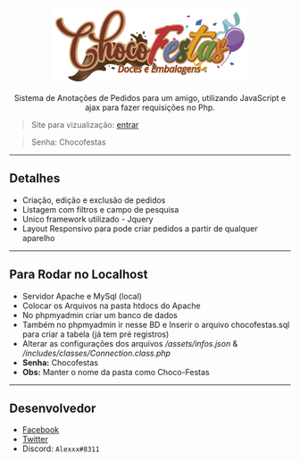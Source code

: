 <p align="center">
  <img align="center" width="350" src="https://github.com/AlexDjon/Choco-Festas/blob/master/assets/images/logo.png?raw=true">
</p>

<p align="center">
  Sistema de Anotações de Pedidos para um amigo, utilizando JavaScript e ajax para fazer requisições no Php.
</p>
<blockquote> Site para vizualização: <a href="http://alexdjonata.tk/inicio"> entrar </a> </blockquote>
<blockquote> Senha: Chocofestas </blockquote>

<hr>

## Detalhes
- Criação, edição e exclusão de pedidos
- Listagem com filtros e campo de pesquisa
- Unico framework utilizado - Jquery
- Layout Responsivo para pode criar pedidos a partir de qualquer aparelho

<hr>

## Para Rodar no Localhost
- Servidor Apache e MySql (local)
- Colocar os Arquivos na pasta htdocs do Apache
- No phpmyadmin criar um banco de dados
- Também no phpmyadmin ir nesse BD e Inserir o arquivo chocofestas.sql para criar a tabela (já tem pré registros)
- Alterar as configurações dos arquivos */assets/infos.json* & */includes/classes/Connection.class.php*
- **Senha:** Chocofestas
- **Obs:** Manter o nome da pasta como Choco-Festas

<hr>

## Desenvolvedor
- [Facebook](https://www.facebook.com/alex.djonata.52)
- [Twitter](https://twitter.com/AlexDjonata)
- Discord: `Alexxx#8311`
